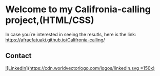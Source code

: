 # Welcome to my Califronia-calling project,(HTML/CSS)

 In case you´re interested in seeing the resutls, here is the link: https://afraefatuaki.github.io/Califronia-calling/

  


## Contact

[![LinkedIn](https://cdn.worldvectorlogo.com/logos/linkedin.svg =150x)
](https://www.linkedin.com/in/afraelfa)
